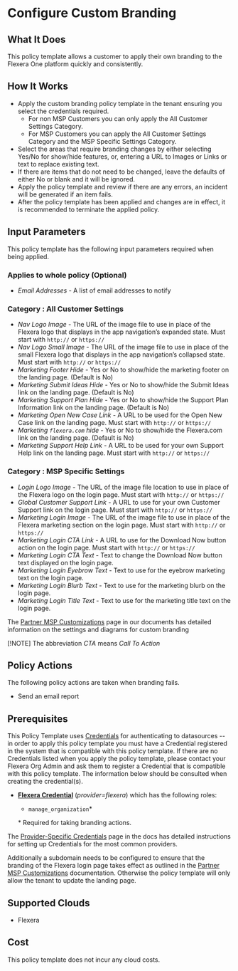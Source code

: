 # Configure Custom Branding

## What It Does

This policy template allows a customer to apply their own branding to the Flexera One platform quickly and consistently.

## How It Works

- Apply the custom branding policy template in the tenant ensuring you select the credentials required.
  - For non MSP Customers you can only apply the All Customer Settings Category.
  - For MSP Customers you can apply the All Customer Settings Category and the MSP Specific Settings Category.
- Select the areas that require branding changes by either selecting Yes/No for show/hide features, or, entering a URL to Images or Links or text to replace existing text.
- If there are items that do not need to be changed, leave the defaults of either No or blank and it will be ignored.
- Apply the policy template and review if there are any errors, an incident will be generated if an item fails.
- After the policy template has been applied and changes are in effect, it is recommended to terminate the applied policy.

## Input Parameters

This policy template has the following input parameters required when being applied.

### Applies to whole policy (Optional)

- *Email Addresses* - A list of email addresses to notify

### Category : All Customer Settings

- *Nav Logo Image* - The URL of the image file to use in place of the Flexera logo that displays in the app navigation’s expanded state. Must start with `http://` or `https://`
- *Nav Logo Small Image* - The URL of the image file to use in place of the small Flexera logo that displays in the app navigation’s collapsed state. Must start with `http://` or `https://`
- *Marketing Footer Hide* - Yes or No to show/hide the marketing footer on the landing page. (Default is No)
- *Marketing Submit Ideas Hide* - Yes or No to show/hide the Submit Ideas link on the landing page. (Default is No)
- *Marketing Support Plan Hide* - Yes or No to show/hide the Support Plan Information link on the landing page. (Default is No)
- *Marketing Open New Case Link* - A URL to be used for the Open New Case link on the landing page. Must start with `http://` or `https://`
- *Marketing `flexera.com` hide* - Yes or No to show/hide the Flexera.com link on the landing page. (Default is No)
- *Marketing Support Help Link* - A URL to be used for your own Support Help link on the landing page. Must start with `http://` or `https://`

### Category : MSP Specific Settings

- *Login Logo Image* - The URL of the image file location to use in place of the Flexera logo on the login page. Must start with `http://` or `https://`
- *Global Customer Support Link* - A URL to use for your own Customer Support link on the login page. Must start with `http://` or `https://`
- *Marketing Login Image* - The URL of the image file to use in place of the Flexera marketing section on the login page. Must start with `http://` or `https://`
- *Marketing Login CTA Link* - A URL to use for the Download Now button action on the login page. Must start with `http://` or `https://`
- *Marketing Login CTA Text* - Text to change the Download Now button text displayed on the login page.
- *Marketing Login Eyebrow Text* - Text to use for the eyebrow marketing text on the login page.
- *Marketing Login Blurb Text* - Text to use for the marketing blurb on the login page.
- *Marketing Login Title Text* - Text to use for the marketing title text on the login page.

The [Partner MSP Customizations](https://docs.flexera.com/flexera/EN/Administration/PartnerMSPCustomizations.htm) page in our documents has detailed information on the settings and diagrams for custom branding

[!NOTE] The abbreviation *CTA* means *Call To Action*

## Policy Actions

The following policy actions are taken when branding fails.

- Send an email report

## Prerequisites

This Policy Template uses [Credentials](https://docs.flexera.com/flexera/EN/Automation/ManagingCredentialsExternal.htm) for authenticating to datasources -- in order to apply this policy template you must have a Credential registered in the system that is compatible with this policy template. If there are no Credentials listed when you apply the policy template, please contact your Flexera Org Admin and ask them to register a Credential that is compatible with this policy template. The information below should be consulted when creating the credential(s).

- [**Flexera Credential**](https://docs.flexera.com/flexera/EN/Automation/ProviderCredentials.htm) (*provider=flexera*) which has the following roles:
  - `manage_organization`*

  \* Required for taking branding actions.

The [Provider-Specific Credentials](https://docs.flexera.com/flexera/EN/Automation/ProviderCredentials.htm) page in the docs has detailed instructions for setting up Credentials for the most common providers.

Additionally a subdomain needs to be configured to ensure that the branding of the Flexera login page takes effect as outlined in the [Partner MSP Customizations](https://docs.flexera.com/flexera/EN/Administration/PartnerMSPCustomizations.htm) documentation. Otherwise the policy template will only allow the tenant to update the landing page.

## Supported Clouds

- Flexera

## Cost

This policy template does not incur any cloud costs.
